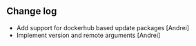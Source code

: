 Change log
-----------

* Add support for dockerhub based update packages [Andrei]
* Implement version and remote arguments [Andrei]
